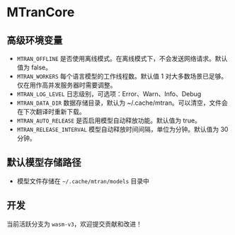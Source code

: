 # MTranCore

## 高级环境变量

- `MTRAN_OFFLINE` 是否使用离线模式。在离线模式下，不会发送网络请求。默认值为 false。
- `MTRAN_WORKERS` 每个语言模型的工作线程数。默认值 1 对大多数场景已足够。仅在用作高并发服务器时需要调整。
- `MTRAN_LOG_LEVEL` 日志级别，可选项：Error、Warn、Info、Debug
- `MTRAN_DATA_DIR` 数据存储目录，默认为 ~/.cache/mtran。可以清空，文件会在下次翻译时重新下载。
- `MTRAN_AUTO_RELEASE` 是否启用模型自动释放功能。默认值为 true。
- `MTRAN_RELEASE_INTERVAL` 模型自动释放时间间隔，单位为分钟。默认值为 30 分钟。

## 默认模型存储路径

- 模型文件存储在 `~/.cache/mtran/models` 目录中

## 开发

当前活跃分支为 `wasm-v3`，欢迎提交贡献和改进！